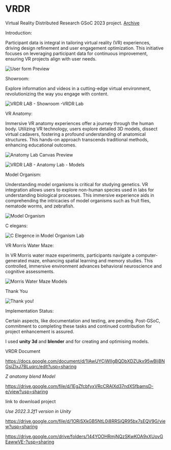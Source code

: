 # VRDR
Virtual Reality Distributed Research GSoC 2023 project. [Archive](https://zenodo.org/records/10046243)

Introduction:

Participant data is integral in tailoring virtual reality (VR) experiences, driving design refinement and user engagement optimization. This initiative focuses on leveraging participant data for continuous improvement, ensuring VR projects align with user needs.

![User form Preview](https://github.com/OREL-group/VRDR/assets/114878502/217485d6-6a66-40a5-acfd-6d087ddf1040)

Showroom:

Explore information and videos in a cutting-edge virtual environment, revolutionizing the way you engage with content.

![VRDR LAB - Showroom -VRDR Lab](https://github.com/OREL-group/VRDR/assets/114878502/bfc5016b-8889-4ea6-9e33-db38c412e761)


VR Anatomy:

Immersive VR anatomy experiences offer a journey through the human body. Utilizing VR technology, users explore detailed 3D models, dissect virtual cadavers, fostering a profound understanding of anatomical structures. This hands-on approach transcends traditional methods, enhancing educational outcomes.

![Anatomy Lab Canvas Preview](https://github.com/OREL-group/VRDR/assets/114878502/2e610d95-213a-4489-9479-4ee02b1c1035)

![VRDR LAB - Anatomy Lab - Models ](https://github.com/OREL-group/VRDR/assets/114878502/a3680ebe-5749-44cc-9d6a-642001aa9fb5)

Model Organism:

Understanding model organisms is critical for studying genetics. VR integration allows users to explore non-human species used in labs for understanding biological processes. This immersive experience aids in comprehending the intricacies of model organisms such as fruit flies, nematode worms, and zebrafish.

![Model Organism](https://github.com/OREL-group/VRDR/assets/114878502/e84f0c9d-0766-4fef-a810-0788102a0c95)

C elegans:

![C Elegence in Model Organism Lab](https://github.com/OREL-group/VRDR/assets/114878502/421939c6-744a-45ff-9962-6358485383a5)


VR Morris Water Maze:

In VR Morris water maze experiments, participants navigate a computer-generated maze, enhancing spatial learning and memory studies. This controlled, immersive environment advances behavioral neuroscience and cognitive assessments.

![Morris Water Maze Models](https://github.com/OREL-group/VRDR/assets/114878502/cc3df177-e0de-4247-b913-ef5d66a2fac6)

Thank You

![Thank you!](https://github.com/OREL-group/VRDR/assets/114878502/7ff30aab-7b3b-45d2-9976-b6fc0d736808)

Implementation Status:

Certain aspects, like documentation and testing, are pending. Post-GSoC, commitment to completing these tasks and continued contribution for project enhancement is assured.

I used **unity 3d** and **blender** and for creating and optimising models.

VRDR Document

https://docs.google.com/document/d/1IAwUYCjWlIgBQDbXDZUkx95wBIjBNGsiZlxJ7BLuqrc/edit?usp=sharing

*Z anatomy blend Model*

https://drive.google.com/file/d/1EgZfcbfyxVRcCRAlXd37ndXSfbamsD-e/view?usp=sharing

link to download project 

*Use 2022.3.2f1 version in Unity* 

https://drive.google.com/file/d/1ORiSXkGB5NtL0i8RRSiQR95bx7sEQV9G/view?usp=sharing

https://drive.google.com/drive/folders/144YOOHRmjNQzSKwKOA9xXUovGEawwVE-?usp=sharing














